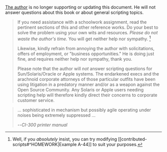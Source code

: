 [The author](mailto:thegrendel.abs@gmail.com) is no longer supporting or updating this document. He will not answer questions about this book or about general scripting topics.

> If you need assistance with a schoolwork assignment, read the pertinent sections of this and other reference works. Do your best to solve the problem using your own wits and resources. _Please do not waste the author's time._ You will get neither help nor sympathy. [^1]
>
> Likewise, kindly refrain from annoying the author with solicitations, offers of employment, or "business opportunities." He is doing just fine, and requires neither help nor sympathy, thank you.
>
> Please note that the author will _not_ answer scripting questions for Sun/Solaris/Oracle or Apple systems. The endarkened execs and the arachnoid corporate attorneys of those particular outfits have been using litigation in a predatory manner and/or as a weapon against the Open Source Community. Any Solaris or Apple users needing scripting help will therefore kindly direct their concerns to corporate customer service.

> ... sophisticated in mechanism but possibly agile operating under noises being extremely suppressed ...
> 
> --<cite>CI-300 printer manual</cite>

[^1]: Well, if you _absolutely_ insist, you can try modifying [[contributed-scripts#^HOMEWORK|Example A-44]] to suit your purposes.
